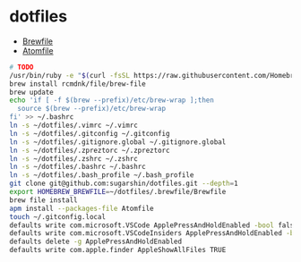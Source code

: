 # dotfiles

* [Brewfile](https://github.com/sugarshin/initial-setting-mac/blob/master/.brewfile/Brewfile)
* [Atomfile](https://github.com/sugarshin/initial-setting-mac/blob/master/Atomfile)

```sh
# TODO
/usr/bin/ruby -e "$(curl -fsSL https://raw.githubusercontent.com/Homebrew/install/master/install)"
brew install rcmdnk/file/brew-file
brew update
echo 'if [ -f $(brew --prefix)/etc/brew-wrap ];then
  source $(brew --prefix)/etc/brew-wrap
fi' >> ~/.bashrc
ln -s ~/dotfiles/.vimrc ~/.vimrc
ln -s ~/dotfiles/.gitconfig ~/.gitconfig
ln -s ~/dotfiles/.gitignore.global ~/.gitignore.global
ln -s ~/dotfiles/.zpreztorc ~/.zpreztorc
ln -s ~/dotfiles/.zshrc ~/.zshrc
ln -s ~/dotfiles/.bashrc ~/.bashrc
ln -s ~/dotfiles/.bash_profile ~/.bash_profile
git clone git@github.com:sugarshin/dotfiles.git --depth=1
export HOMEBREW_BREWFILE=~/dotfiles/.brewfile/Brewfile
brew file install
apm install --packages-file Atomfile
touch ~/.gitconfig.local
defaults write com.microsoft.VSCode ApplePressAndHoldEnabled -bool false         # For VS Code
defaults write com.microsoft.VSCodeInsiders ApplePressAndHoldEnabled -bool false # For VS Code Insider
defaults delete -g ApplePressAndHoldEnabled
defaults write com.apple.finder AppleShowAllFiles TRUE
```
